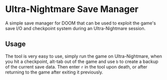 # Ultra-Nightmare Save Manager

A simple save manager for DOOM that can be used to exploit the game's save I/O and checkpoint
system during an Ultra-Nightmare session.

## Usage

The tool is very easy to use, simply run the game on Ultra-Nightmare, when you hit a checkpoint,
alt-tab out of the game and use `b` to create a backup of the current save data. Then enter `r`
in the tool upon death, or after returning to the game after exiting it previously.